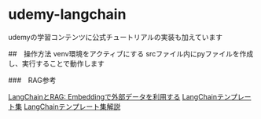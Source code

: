 # udemy-langchain
udemyの学習コンテンツに公式チュートリアルの実装も加えています

##　操作方法
venv環境をアクティブにする
srcファイル内にpyファイルを作成し、実行することで動作します


###　RAG参考
<!-- markdownでURLリンクを作成 -->
[LangChainとRAG: Embeddingで外部データを利用する](https://developers.cyberagent.co.jp/blog/archives/44973/)
[LangChainテンプレート集](https://templates.langchain.com/)
[LangChainテンプレート集解説](https://hironsan.hatenablog.com/entry/research-assistant-with-langchain)